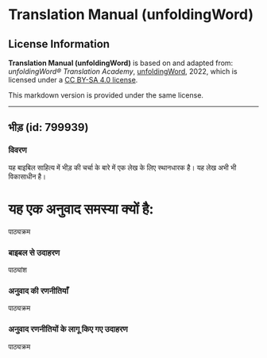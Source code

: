 # Translation Manual (unfoldingWord)

## License Information

**Translation Manual (unfoldingWord)** is based on and adapted from: _unfoldingWord® Translation Academy_, [unfoldingWord](https://unfoldingword.org/utw), 2022, which is licensed under a [CC BY-SA 4.0 license](https://creativecommons.org/licenses/by-sa/4.0/legalcode.en).

This markdown version is provided under the same license.



--------------------------------

## भीड़ (id: 799939)

### विवरण

यह बाइबिल साहित्य में भीड़ की चर्चा के बारे में एक लेख के लिए स्थानधारक है। यह लेख अभी भी विकासाधीन है।

यह एक अनुवाद समस्या क्यों है:
=============================

पाठ्यक्रम

### बाइबल से उदाहरण

पाठ्यांश

### अनुवाद की रणनीतियाँ

पाठ्यक्रम

### अनुवाद रणनीतियों के लागू किए गए उदाहरण

पाठ्यक्रम


